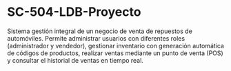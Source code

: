 # SC-504-LDB-Proyecto
Sistema gestión integral de un negocio de venta de repuestos de automóviles. Permite administrar usuarios con diferentes roles (administrador y vendedor), gestionar inventario con generación automática de códigos de productos, realizar ventas mediante un punto de venta (POS) y consultar el historial de ventas en tiempo real.
